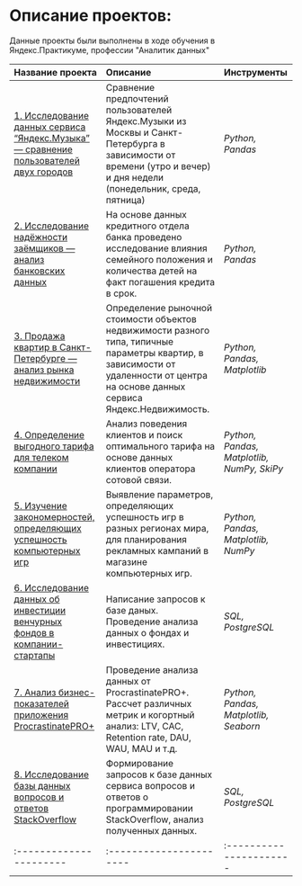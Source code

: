 # Описание проектов:

Данные проекты были выполнены в ходе обучения в Яндекс.Практикуме, профессии "Аналитик данных"

| Название проекта | Описание | Инструменты | 
| :---------------------- | :---------------------- | :---------------------- |
| [1. Исследование данных сервиса “Яндекс.Музыка” — сравнение пользователей двух городов](big_cities_music_pr_1) | Сравнение предпочтений пользователей Яндекс.Музыки из Москвы и Санкт-Петербурга в зависимости от времени (утро и вечер) и дня недели (понедельник, среда, пятница)| *Python, Pandas* |
| [2. Исследование надёжности заёмщиков — анализ банковских данных](reliability_of_bank_borrowers_pr_2) |На основе данных кредитного отдела банка проведено исследование влияния семейного положения и количества детей на факт погашения кредита в срок.| *Python, Pandas* |
|[3. Продажа квартир в Санкт-Петербурге — анализ рынка недвижимости]()|Определение рыночной стоимости объектов недвижимости разного типа, типичные параметры квартир, в зависимости от удаленности от центра на основе данных сервиса Яндекс.Недвижимость.| *Python, Pandas, Matplotlib* |
|[4. Определение выгодного тарифа для телеком компании]() |Анализ поведения клиентов и поиск оптимального тарифа на основе данных клиентов оператора сотовой связи.| *Python, Pandas, Matplotlib, NumPy, SkiPy* |
|[5. Изучение закономерностей, определяющих успешность компьютерных игр]()| Выявление параметров, определяющих успешность игр в разных регионах мира,  для планирования рекламных кампаний в магазине компьютерных игр. | *Python, Pandas, Matplotlib, NumPy* |
|[6. Исследование данных об инвестиции венчурных фондов в компании-стартапы]()|Написание запросов к базе даных. Проведение анализа данных о фондах и инвестициях. | *SQL, PostgreSQL* |
|[7. Анализ бизнес-показателей приложения ProcrastinatePRO+]()|Проведение анализа данных от ProcrastinatePRO+. Рассчет различных метрик и когортный анализ: LTV, CAC, Retention rate, DAU, WAU, MAU и т.д.| *Python, Pandas, Matplotlib, Seaborn* |
|[8. Исследование базы данных вопросов и ответов StackOverflow]()| Формирование запросов к базе данных сервиса вопросов и ответов о программировании StackOverflow, анализ полученных данных. |*SQL, PostgreSQL*|
| :---------------------- | :---------------------- | :---------------------- |
